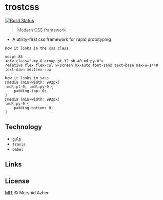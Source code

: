 # trostcss

[![Build Status](https://travis-ci.org/murshidazher/trostcss.svg?branch=master)](https://travis-ci.org/murshidazher/trostcss)

> Modern CSS framework

- A utility-first css framework for rapid prototyping

```
how it looks in the css class

md:pt-88
<div class="-my-8 group pt-32 pb-40 md:py-0">
relative flex flex-col w-screen mx-auto font-sans text-base max-w-1440 text-dawn md:flex-row
```

```
how it looks in sass
@media (min-width: 992px)
.md\:pt-0, .md\:py-0 {
    padding-top: 0;
}
@media (min-width: 992px)
.md\:py-0 {
    padding-bottom: 0;
}
```

## Technology

- `gulp`
- `travis`
- `babel`

## Links

## License

[MIT](https://github.com/murshidazher/trostcss/blob/master/LICENSE) © Murshid Azher.
